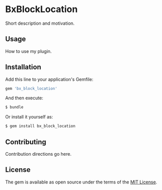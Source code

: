 # BxBlockLocation
Short description and motivation.

## Usage
How to use my plugin.

## Installation
Add this line to your application's Gemfile:

```ruby
gem 'bx_block_location'
```

And then execute:
```bash
$ bundle
```

Or install it yourself as:
```bash
$ gem install bx_block_location
```

## Contributing
Contribution directions go here.

## License
The gem is available as open source under the terms of the [MIT License](https://opensource.org/licenses/MIT).

